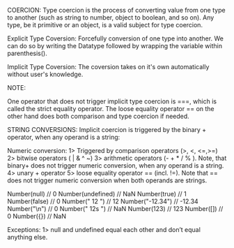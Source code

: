 COERCION:
Type coercion is the process of converting value from one type to another (such as string to number, object to boolean, and so on). Any type, be it primitive or an object, is a valid subject for type coercion.

Explicit Type Coversion: Forcefully conversion of one type into another. We can do so by writing the Datatype followed by wrapping the variable within parenthesis(). 

Implicit Type Coversion: The coversion takes on it's own automatically without user's knowledge.

NOTE:

One operator that does not trigger implicit type coercion is ===, which is called the strict equality operator. The loose equality operator == on the other hand does both comparison and type coercion if needed.

STRING CONVERSIONS:
Implicit coercion is triggered by the binary + operator, when any operand is a string:

Numeric conversion:
1> Triggered by comparison operators (>, <, <=,>=)
2> bitwise operators ( | & ^ ~)
3> arithmetic operators (- + * / % ). Note, that binary+ does not trigger numeric conversion, when any operand is a string.
4> unary + operator
5> loose equality operator == (incl. !=).
Note that == does not trigger numeric conversion when both operands are strings.

Number(null)                   // 0
Number(undefined)              // NaN
Number(true)                   // 1
Number(false)                  // 0
Number(" 12 ")                 // 12
Number("-12.34")               // -12.34
Number("\n")                   // 0
Number(" 12s ")                // NaN
Number(123)                    // 123
Number([])				 // 0
Number({})				// NaN

Exceptions: 
1> null and undefined equal each other and don’t equal anything else. 


